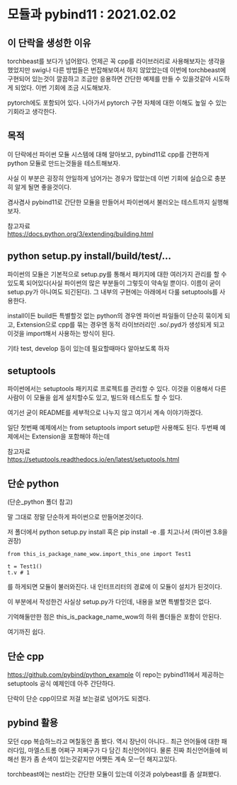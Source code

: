 # 모듈과 pybind11 : 2021.02.02

## 이 단락을 생성한 이유

torchbeast를 보다가 넘어왔다. 언제곤 꼭 cpp를 라이브러리로 사용해보자는 생각을 했었지만 swig나 다른 방법들은 번잡해보여서 하지 않았었는데 이번에 torchbeast에 구현되어 있는것이 깔끔하고 조금만 응용하면 간단한 예제를 만들 수 있을것같아 시도하게 되었다. 이번 기회에 조금 시도해보자.

pytorch에도 포함되어 있다. 나아가서 pytorch 구현 자체에 대한 이해도 높일 수 있는 기회라고 생각한다. 

## 목적

이 단락에선 파이썬 모듈 시스템에 대해 알아보고, pybind11로 cpp를 간편하게 python 모듈로 만드는것들을 테스트해보자.

사실 이 부분은 굉장히 안일하게 넘어가는 경우가 많았는데 이번 기회에 실습으로 충분히 알게 될면 좋을것이다.

겸사겸사 pybind11로 간단한 모듈을 만들어서 파이썬에서 불러오는 테스트까지 실행해보자.

참고자료  
https://docs.python.org/3/extending/building.html


## python setup.py install/build/test/...

파이썬의 모듈은 기본적으로 setup.py를 통해서 패키지에 대한 여러가지 관리를 할 수 있도록 되어있다(사실 파이썬의 많은 부분들이 그렇듯이 약속일 뿐이다. 이름이 굳이 setup.py가 아니여도 되긴된다). 그 내부의 구현에는 아래에서 다룰 setuptools를 사용한다.

install이든 build든 특별할것 없는 python의 경우엔 파이썬 파일들이 단순히 묶이게 되고, Extension으로 cpp를 묶는 경우엔 동적 라이브러리인 .so/.pyd가 생성되게 되고 이것을 import해서 사용하는 방식이 된다.

기타 test, develop 등이 있는데 필요할때마다 알아보도록 하자

## setuptools

파이썬에서는 setuptools 패키지로 프로젝트를 관리할 수 있다. 이것을 이용해서 다른사람이 이 모듈을 쉽게 설치할수도 있고, 빌드와 테스트도 할 수 있다.

여기선 굳이 README를 세부적으로 나누지 않고 여기서 계속 이야기하겠다.

일단 첫번째 예제에서는 from setuptools import setup만 사용해도 된다. 
두번째 예제에서는 Extension을 포함해야 하는데 

참고자료  
https://setuptools.readthedocs.io/en/latest/setuptools.html


## 단순 python
(단순_python 폴더 참고)

말 그대로 정말 단순하게 파이썬으로 만들어본것이다. 

저 폴더에서 python setup.py install 혹은 pip install -e .를 치고나서
(파이썬 3.8을 권장)

```
from this_is_package_name_wow.import_this_one import Test1

t = Test1()
t.v # 1
```
를 하게되면 모듈이 불러와진다. 내 인터프리터의 경로에 이 모듈이 설치가 된것이다. 

이 부분에서 작성한건 사실상 setup.py가 다인데, 내용을 보면 특별할것은 없다. 

기억해둘만한 점은 this_is_package_name_wow의 하위 폴더들은 포함이 안된다.

여기까진 쉽다.


## 단순 cpp

https://github.com/pybind/python_example
이 repo는 pybind11에서 제공하는 setuptools 공식 예제인데 아주 간단하다.

단락이 단순 cpp이므로 저걸 보는걸로 넘어가도 되겠다.



## pybind 활용

모던 cpp 복습하느라고 며칠동안 좀 봤다. 역시 장난이 아니다.. 최근 언어들에 대한 패러다임, 마엘스트롬 어쩌구 저쩌구가 다 담긴 최신언어이다. 물론 진짜 최신언어들에 비해선 뭔가 좀 손색이 있는것같지만 어쨋든 계속 모ㅡ던 해지고있다.

torchbeast에는 nest라는 간단한 모듈이 있는데 이것과 polybeast를 좀 살펴봤다.

